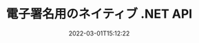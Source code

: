---
############################# Static ############################
layout: "product"
date: 2022-03-01T15:12:22
draft: false
#operation: 
#signaturetype: 
#fileformat: 
#productName: Java
lang: ja
#productCode: java
#otherformats: 
#breadcrumb: Put  signature on  for Java
product: "Signature"
product_tag: "signature"
platform: ".NET"
platform_tag: "net"

############################# Head ############################
head_title: ".NET デジタル署名 API - 電子署名 PDF Word Excel 画像"
head_description: "PDF、Word、Excel スプレッドシート、PowerPoint、画像、グラフィック ドキュメント形式に電子署名するための C# .NET デジタル署名 API、eSignature ライブラリ。"

############################# Header ############################
title: "電子署名用のネイティブ .NET API"
description: "ドキュメント形式にデジタル署名を追加し、一般的な電子署名タイプ (テキスト、画像、QR コード、バーコード、スタンプ、およびメタデータ) を .NET アプリケーションに実装します。"
button:
    enable: true

############################# SubMenu ############################
submenu:
    enable: true
    
    left:
        img_alt: "GroupDocs.Signature for .NET"
        image: "https://www.groupdocs.cloud/templates/groupdocs/images/product-logos/groupdocs-signature-net.png"
        product: "GroupDocs.Signature"
        platform: ".NET"

    middle:
        button:
            # button loop
            - link: "#overview"
              text: "概要"

            # button loop
            - link: "#features"
              text: "特徴"

            # button loop
            - link: "#support"
              text: "サポート"

            # button loop
            - link: "https://products.groupdocs.app/signature"
              text: "ライブデモ"

            # button loop
            - link: "https://purchase.groupdocs.com/pricing/signature/net"
              text: "料金"

    right:
        link_download: "https://downloads.groupdocs.com/signature"
        link_learn: "https://docs.groupdocs.com/signature/net/"
        link_buy: "https://purchase.groupdocs.com"

############################# Overview ############################
overview:
    enable: true
    content: |
      GroupDocs.Signature for .NET API を使用して、C#、ASP.NET、およびその他の .NET ベースのテクノロジでアプリケーションを構築し、PDF、Microsoft Word、Excel スプレッドシート、PowerPoint プレゼンテーション、画像、OpenDocument などのデジタル ビジネス ドキュメントに署名できるようにします。追加のソフトウェアをインストールする必要なく、他の業界標準のファイル形式に変換できます。この電子署名ライブラリは操作が簡単で、.NET 開発者はアプリケーションに高度なデジタル署名機能を簡単に追加できるため、ユーザーは一般的なドキュメント形式の電子署名に安全に署名、検索、および検証できます。テキスト、画像、バーコード、QR コード、フォーム フィールド、スタンプ、メタデータなど、さまざまな種類の署名の実装をサポートしています。  

      ドキュメント署名 API を使用すると、シンプルで高度な検索オプションを使用して、ドキュメントに必要な署名をすばやく見つけることができます。署名のスタイリング、外観管理を適用し、寸法、影、位置合わせなどの署名プロパティをカスタマイズするオプションも、この機能豊富なドキュメント署名 API で実行できます。  

      GroupDocs.Signature for .NET は、.NET プラットフォームをサポートするすべての開発環境で使用できます。すべての .NET ベースの言語と互換性があり、Mono または .NET フレームワーク (.NET Core を含む) をインストールできる一般的なオペレーティング システム (Windows、Linux、MacOS) をサポートします。
    tabs:
      enable: true
      
      ## TAB ONE ##
      tab_one:
        description: |
          以下は、.NET の GroupDocs.Signature の概要です。
      
        left:
          enable: true
          icon: "fab fa-html5"
          title: "署名の種類"
          content: |
            * テキスト署名
            * 画像署名
            * デジタル署名
            * QRコード署名
            * バーコード署名
            * 印鑑署名
            * メタデータ署名
      
      ## TAB TWO ##
      tab_two:
        description: |
          GroupDocs.Signature for .NET は、すべての一般的な [ドキュメント ファイル形式] (https://docs.groupdocs.com/signature/net/supported-document-formats/) の表示をサポートしています。わずか数行のコードで、.NET アプリケーションに PDF 署名、Microsoft Office Word、Excel スプレッドシート、画像、HTML、Outlook 電子メール、OneNote、Project、およびグラフィック表示機能を追加します。

        left:
          enable: true
          table:
            # table loop
            - title: "Microsoft Office"
              content: |
                * **Word:** DOC, DOCX, DOCM, DOT, DOTX, DOTM, RTF, TXT
                * **Excel:** XLS, XLSX, XLSM, XLSB, XLTM, XLT, XLTM, XLTX, XLAM, SXC, SpreadsheetML
                * **PowerPoint:** PPT, PPTX, PPS, PPSX, PPSM, POT, POTM, POTX, PPTM

        right:
          enable: true
          table:
            # table loop
            - title: "Images & Other Formats"
              content: |
                * **画像**: JPG, BMP, PNG, TIFF, GIF, DCM, WEBP
                * **OpenDocument**: ODT, OTT, OTS, ODS, ODP, OTP, ODG
                * **Jpeg2000**: JP2, JPF, JPX, J2K, J2C, JPM
                * **メタファイル**: EMF, WMF, CMX
                * **ポータブル**: PDF
                * **スケーラブルなベクター グラフィックス**: CDR, SVG
                * **Adobe Photoshop**: PSD
                * **その他**: DJVU

      ## TAB THREE ##
      tab_three:
        description: |
          GroupDocs.Signature for .NET は、次のオペレーティング システム、フレームワーク、パッケージ マネージャーをサポートしています。
        
        left:
          enable: true
          table:
            # table loop
            - icon: "fab fa-windows"
              title: "オペレーティングシステム"
              content: |
                * Windows Desktop
                * Windows Server
                * Windows Azure
                * Linux
                * MacOS

            # table loop
            - icon: "fas fa-code"
              title: "サポートされているフレームワーク"
              content: |
                * .NET Framework 2.0 or higher
                * Mono Framework 1.2 or higher
                * .NET Standard 2.0
                * .NET Core 2.0
                * .NET Core 2.1

        right:
          enable: true
          table:
            # table loop
            - icon: "fas fa-box"
              title: "パッケージマネージャー"
              content: |
                * NuGet

            # table loop
            - icon: "fas fa-tools"
              title: "開発環境"
              content: |
                * Microsoft Visual Studio
                * Xamarin.Android
                * Xamarin.IOS
                * Xamarin.Mac
                * MonoDevelop

############################# Features ############################
features:
    enable: true
    title: "GroupDocs.Signature for .NET 機能"

    feature:
      # feature loop
      - icon: "fas fa-copy"
        content: "サポートされているドキュメント形式からの電子署名の作成、検索、更新、非表示、検証、および削除"

      # feature loop
      - icon: "fas fa-eye"
        content: "Excel スプレッドシートの XML Advanced Electronic Signatures (XAdES) を指定する"

      # feature loop
      - icon: "fas fa-bolt"
        content: "QRコード、バーコード、画像署名で署名されたドキュメントから画像コンテンツを取得"
      
      # feature loop
      - icon: "fas fa-file-powerpoint"
        content: "テキストまたは画像の署名の高さ、幅、余白、配置を設定し、特定のページに配置"

      # feature loop
      - icon: "fas fa-code"
        content: "PowerPoint プレゼンテーション ドキュメントの検索、検証、デジタル署名"

      # feature loop
      - icon: "fas fa-cloud"
        content: "ネイティブ テキストの透かしを使用してワード プロセッシング ドキュメント形式に署名する"

      # feature loop
      - icon: "fas fa-remove-format"
        content: "長方形のスタンプ署名タイプの丸みを帯びた角をサポート"

      # feature loop
      - icon: "fas fa-comment-slash"
        content: "特定の Excel シートにテキストまたは画像の署名を適用するか、すべてのシートに電子署名を設定する"

      # feature loop
      - icon: "fas fa-location-arrow"
        content: "特定の行と列の番号を指定して、テキストまたは画像の署名を Excel シートに配置する"

      # feature loop
      - icon: "fas fa-border-all"
        content: "Microsoft PowerPoint でテキスト署名に影を適用し、色、角度、透明度を設定する"

      # feature loop
      - icon: "fas fa-wrench"
        content: "Excel シートのテキスト署名の境界線スタイルとフォント オプションを構成する"

      # feature loop
      - icon: "fas fa-columns"
        content: "画像署名タイプを設定します。丸または四角 & マージン、フォントの色、回転を設定"

      # feature loop
      - icon: "fas fa-file-word"
        content: "署名欄のあるドキュメント、スプレッドシート、PDF ファイルにデジタル証明書を適用する"

      # feature loop
      - icon: "fas fa-envelope"
        content: "色設定を実行し、透明度と回転をテキスト署名に適用する"

      # feature loop
      - icon: "fas fa-print"
        content: "明るさとグレースケール オプションを設定し、画像内の画像署名のインデントを指定する"

      # feature loop
      - icon: "fas fa-file-archive"
        content: "カスタム オブジェクトの埋め込み、シリアル化、および PDF ドキュメントのメタデータ署名値の暗号化と復号化"

      # feature loop
      - icon: "fas fa-lock"
        content: "PDF ドキュメントからのデジタル署名の外観の非表示、削除、またはカスタマイズ"

      # feature loop
      - icon: "fas fa-file-code"
        content: "デジタル フォーム フィールドを使用して PDF ドキュメントに署名し、テキスト署名を画像、注釈、ステッカー、または透かしとして使用"
      
      # feature loop
      - icon: "fas fa-fill-drip"
        content: "MS Word および PDF ドキュメントのフォーム フィールドにテキスト署名を挿入する"

      # feature loop
      - icon: "fas fa-file-excel"
        content: "Word ファイルの署名または電子署名の拡張検証を処理するためにドキュメントの任意のページを指定する"

      # feature loop
      - icon: "fas fa-heading"
        content: "署名済みの画像ファイルを別の形式で保存し、署名済みのスプレッドシートを画像またはマルチページ TIFF としてエクスポート"

      # feature loop
      - icon: "fas fa-project-diagram"
        content: "署名済みファイルへのパスワードの割り当て、変更、および削除と、パスワードで保護されたファイルへの電子署名の適用"

      # feature loop
      - icon: "fas fa-cube"
        content: "メタデータ内のカスタム オブジェクトを含むワークシート、PowerPoint スライド、Word ドキュメント、および画像に eSign"

      # feature loop
      - icon: "fab fa-uncharted"
        content: "シグネチャ ブラシ スタイルをソリッド、テクスチャ、線形グラデーション、放射状グラデーションとして設定"

      # feature loop
      - icon: "fab fa-uncharted"
        content: "カスタムの暗号化された QR コード テキストまたはデータを使用してドキュメントに署名する"

      # feature loop
      - icon: "fab fa-uncharted"
        content: "イメージ ドキュメントとして DjVu 形式のファイルを検索して署名する"

      # feature loop
      - icon: "fab fa-uncharted"
        content: "ファイル URL からページ数などのドキュメント情報を抽出する"

      # feature loop
      - icon: "fab fa-uncharted"
        content: "CorelDraw ファイルをイメージ ドキュメントとして検索、署名、検証"

      # feature loop
      - icon: "fab fa-uncharted"
        content: "メタデータに保存された処理済みまたは削除済みの署名情報の履歴を保持"

      # feature loop
      - icon: "fab fa-uncharted"
        content: "カスタム データ オブジェクト、VCard、または電子メール オブジェクトを QR コードに追加し、PDF ファイルの暗号化された QR コードを検証する"

    more_feature:
      # more_feature_loop
      - title: "デジタル署名を簡単に追加"
        content: |
          GroupDocs.Signature for .NET API を使用すると、サポートされているファイル形式にさまざまな種類の署名を追加できます。 Text、Image、Digital、Stamp、QR-Code、Barcode、Metadata などの署名タイプは、GroupDocs.Signature for .NET を使用して適用できます。次のコード例は、テキスト署名を PDF ドキュメントに適用する方法を示しています。

          ```cs
          using (Signature signature = new Signature("D:\\sample.pdf"))
          {
          TextSignOptions options = new TextSignOptions("John Smith")
          {
          // テキストの色を設定
          ForeColor = Color.Red
          };
          // 文書をファイルに署名
          signature.Sign("D:\\signed.pdf", options);
          }
          ```

      # more_feature_loop
      - title: "サポートされているバーコード署名タイプ"
        content: |
          当社の署名操作 API は、サポートされているドキュメント形式にバーコード署名を適用する機能を提供します。 GroupDocs.Signature for .NET は、Code128、Code39Extended、Code39Standard、EAN14、EAN8、ITF14、UPCA、UPCE など、さまざまなバーコード タイプをサポートしています。登録されているすべてのバーコード タイプをサポートするために、「AllTypes」という名前の静的オブジェクトも提供されます。

      # more_feature_loop
      - title: "署名と証明書を検索"
        content: |
          GroupDocs.Signature for .NET API を使用すると、Word ドキュメント、Excel スプレッドシート、および PDF ファイルからデジタル証明書を検索できます。システムに登録されているすべてのデジタル証明書を取得することもできます。 GroupDocs.Signature for .NET API を使用して、Word ドキュメント、Excel スプレッドシート、画像、PDF ファイルでメタデータ署名を検索することもできます。  

          GroupDocs.Signature for .NET API を介して、ドキュメント、プレゼンテーション、スプレッドシート、画像、PDF ファイルの QR コードとバーコードの署名を検索し、検索の進行状況を取得できます。また、QR コード署名で署名されたドキュメントからカスタム データ オブジェクトを検索することもできます。

      # more_feature_loop
      - title: "バーコードの高度な検索オプション"
        content: |
          GroupDocs.Signature for .NET API を介して、必要なバーコードを非常に簡単に検索して見つけることができます。署名 API には高度な検索オプションが用意されています。これらを使用すると、特定のページのバーコードを検索したり、ドキュメント全体を検索したり、検索する別のページ (最初、最後、偶数、奇数) を指定したり、特定のエンコード タイプのバーコードを検索したり、特定のテキスト文字列に基づいてバーコードを検索したり、バーコードを検索したりできます。 「含む」オプションを使用した文字列に基づいています。

############################# Support ############################
support:
    enable: true

############################# Solutions ############################
solutions:
    enable: true
    title: "GroupDocs.Signature は、他の一般的な開発環境向けのドキュメント表示 API を提供します"

    solution:
        # solution loop
        - img_alt: "GroupDocs.Signature for Java"
          image: "https://www.groupdocs.cloud/templates/groupdocs/images/product-logos/groupdocs-signature-java.png"
          product: "GroupDocs.Signature"
          platform: "Java"
          link: "/signature/java/"

############################# Back to top ###############################
back_to_top:
  enable: true
---